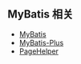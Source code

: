 ## MyBatis 相关
- [MyBatis](MyBatis.md)
- [MyBatis-Plus](MyBatis-Plus.md)
- [PageHelper](PageHelper.md)